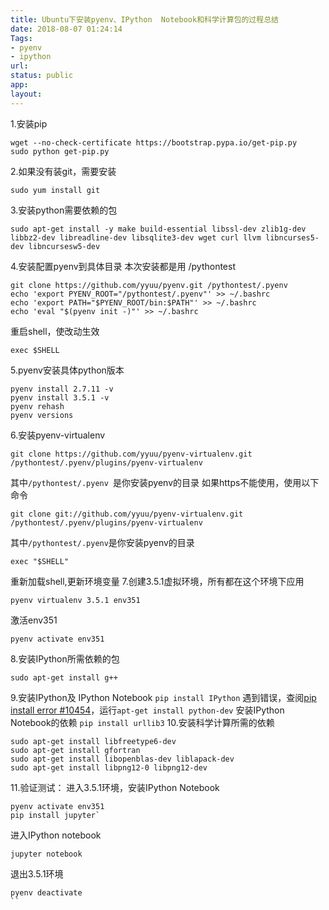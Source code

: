 ```yaml
---
title: Ubuntu下安装pyenv、IPython  Notebook和科学计算包的过程总结
date: 2018-08-07 01:24:14
Tags: 
- pyenv
- ipython
url:
status: public
app:
layout:
---
```

1.安装pip
```
wget --no-check-certificate https://bootstrap.pypa.io/get-pip.py
sudo python get-pip.py
```
2.如果没有装git，需要安装
```
sudo yum install git
```
<!--more-->
3.安装python需要依赖的包
```
sudo apt-get install -y make build-essential libssl-dev zlib1g-dev libbz2-dev libreadline-dev libsqlite3-dev wget curl llvm libncurses5-dev libncursesw5-dev
```
4.安装配置pyenv到具体目录
本次安装都是用 /pythontest
```
git clone https://github.com/yyuu/pyenv.git /pythontest/.pyenv
echo 'export PYENV_ROOT="/pythontest/.pyenv"' >> ~/.bashrc
echo 'export PATH="$PYENV_ROOT/bin:$PATH"' >> ~/.bashrc
echo 'eval "$(pyenv init -)"' >> ~/.bashrc
```
重启shell，使改动生效
```
exec $SHELL
```
5.pyenv安装具体python版本
```
pyenv install 2.7.11 -v
pyenv install 3.5.1 -v
pyenv rehash
pyenv versions
```
6.安装pyenv-virtualenv
```
git clone https://github.com/yyuu/pyenv-virtualenv.git /pythontest/.pyenv/plugins/pyenv-virtualenv
```
其中`/pythontest/.pyenv `是你安装pyenv的目录
如果https不能使用，使用以下命令
```
git clone git://github.com/yyuu/pyenv-virtualenv.git /pythontest/.pyenv/plugins/pyenv-virtualenv
```
其中`/pythontest/.pyenv`是你安装pyenv的目录
```
exec "$SHELL"
```
重新加载shell,更新环境变量
7.创建3.5.1虚拟环境，所有都在这个环境下应用
```
pyenv virtualenv 3.5.1 env351
```
激活env351
```
pyenv activate env351
```
8.安装IPython所需依赖的包
```
sudo apt-get install g++
```
9.安装IPython及 IPython Notebook
`pip install IPython`
遇到错误，查阅[pip install error #10454](https://github.com/ipython/ipython/issues/10454)，运行`apt-get install python-dev`
安装IPython Notebook的依赖
`pip install urllib3` 
10.安装科学计算所需的依赖
```
sudo apt-get install libfreetype6-dev
sudo apt-get install gfortran
sudo apt-get install libopenblas-dev liblapack-dev
sudo apt-get install libpng12-0 libpng12-dev
```
11.验证测试：
进入3.5.1环境，安装IPython Notebook
```
pyenv activate env351
pip install jupyter`
```
进入IPython notebook
```
jupyter notebook
``` 
退出3.5.1环境
```
pyenv deactivate
``